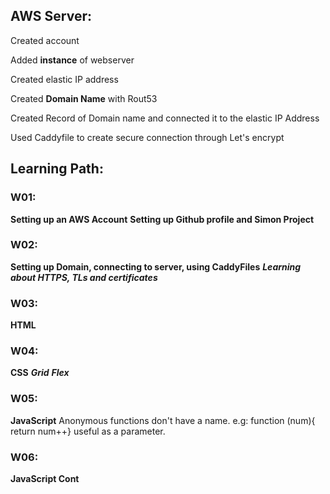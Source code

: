 ## AWS Server: 
Created account

Added **instance** of webserver

Created elastic IP address

Created **Domain Name** with Rout53

Created Record of Domain name and connected it to the elastic IP Address

Used Caddyfile to create secure connection through Let's encrypt

## Learning Path:

### W01:
**Setting up an AWS Account**
**Setting up Github profile and Simon Project**

### W02:
**Setting up Domain, connecting to server, using CaddyFiles**
***Learning about HTTPS, TLs and certificates***

### W03:
**HTML**

### W04:
**CSS**
***Grid***
***Flex***

### W05:
**JavaScript**
Anonymous functions don't have a name.
e.g: function (num){ return num++}
useful as a parameter.

### W06:
**JavaScript Cont**
